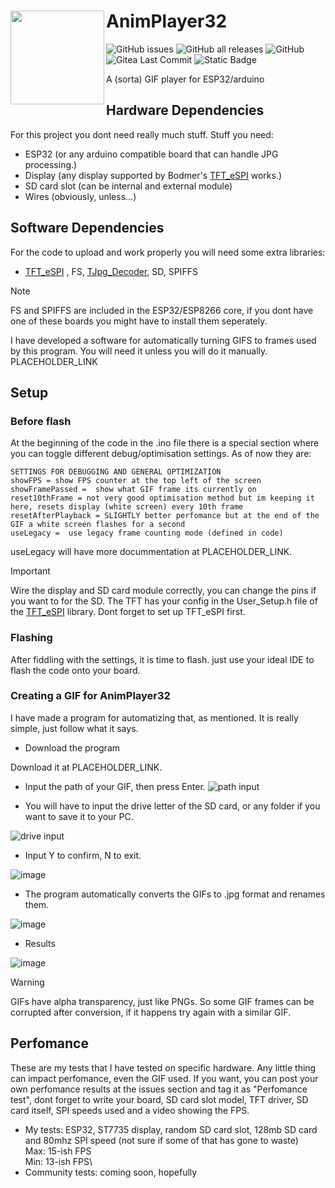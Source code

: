# AnimPlayer32 <img src="https://github.com/user-attachments/assets/69113c48-5157-4f38-9c8d-da646bc1642a" width="150" align="left">

![GitHub issues](https://img.shields.io/github/issues/NotHavocc/animplayer32)
![GitHub all releases](https://img.shields.io/github/downloads/NotHavocc/animplayer32/total)
![GitHub](https://img.shields.io/github/license/NotHavocc/animplayer32)
![Gitea Last Commit](https://img.shields.io/gitea/last-commit/NotHavocc/animplayer32)
![Static Badge](https://img.shields.io/badge/open_source-with_%3C3-blue)

A (sorta) GIF player for ESP32/arduino

## Hardware Dependencies
For this project you dont need really much stuff.
Stuff you need: 
- ESP32 (or any arduino compatible board that can handle JPG processing.)
- Display (any display supported by Bodmer's [TFT_eSPI](https://github.com/Bodmer/TFT_eSPI) works.)
- SD card slot (can be internal and external module)
- Wires (obviously, unless...)

## Software Dependencies
For the code to upload and work properly you will need some extra libraries:
- [TFT_eSPI](https://github.com/Bodmer/TFT_eSPI) , FS, [TJpg_Decoder](https://github.com/Bodmer/TJpg_Decoder), SD, SPIFFS

> [!NOTE]  
> FS and SPIFFS are included in the ESP32/ESP8266 core, if you dont have one of these boards you might have to install them seperately.

I have developed a software for automatically turning GIFS to frames used by this program. You will need it unless you will do it manually.
PLACEHOLDER_LINK

## Setup

### Before flash
At the beginning of the code in the .ino file there is a special section where you can toggle different debug/optimisation settings. As of now they are:
```
SETTINGS FOR DEBUGGING AND GENERAL OPTIMIZATION
showFPS = show FPS counter at the top left of the screen
showFramePassed =  show what GIF frame its currently on
reset10thFrame = not very good optimisation method but im keeping it here, resets display (white screen) every 10th frame
resetAfterPlayback = SLIGHTLY better perfomance but at the end of the GIF a white screen flashes for a second
useLegacy =  use legacy frame counting mode (defined in code)
```

useLegacy will have more docummentation at PLACEHOLDER_LINK.

> [!IMPORTANT]  
> Wire the display and SD card module correctly, you can change the pins if you want to for the SD. The TFT has your config in the User_Setup.h file of the [TFT_eSPI](https://github.com/Bodmer/TFT_eSPI) library. Dont forget to set up TFT_eSPI first.

### Flashing

After fiddling with the settings, it is time to flash. just use your ideal IDE to flash the code onto your board.

### Creating a GIF for AnimPlayer32

I have made a program for automatizing that, as mentioned. It is really simple, just follow what it says.

- Download the program

 Download it at PLACEHOLDER_LINK.

- Input the path of your GIF, then press Enter.
![path input](https://github.com/user-attachments/assets/c773739f-cb5c-4771-9278-9881a38867d3)

- You will have to input the drive letter of the SD card, or any folder if you want to save it to your PC.

![drive input](https://github.com/user-attachments/assets/c945e1cc-ce44-4e72-b859-e7e92da6f6db)

- Input Y to confirm, N to exit.

![image](https://github.com/user-attachments/assets/4ee2c83a-cb8e-4a93-a159-8af0ada2b142)

- The program automatically converts the GIFs to .jpg format and renames them.

![image](https://github.com/user-attachments/assets/d2a32b2a-c534-4316-80ed-caa4b0e549f5)

- Results

![image](https://github.com/user-attachments/assets/76522883-3d18-4768-b2c9-d3ba19f8d021)

> [!WARNING]  
> GIFs have alpha transparency, just like PNGs. So some GIF frames can be corrupted after conversion, if it happens try again with a similar GIF.

## Perfomance
These are my tests that I have tested on specific hardware. Any little thing can impact perfomance, even the GIF used. If you want, you can post your own perfomance results at the issues section and tag it as "Perfomance test", dont forget to write your board, SD card slot model, TFT driver, SD card itself, SPI speeds used and a video showing the FPS.
- My tests:
  ESP32, ST7735 display, random SD card slot, 128mb SD card and 80mhz SPI speed (not sure if some of that has gone to waste)\
  Max: 15-ish FPS\
  Min: 13-ish FPS\
- Community tests:
  coming soon, hopefully
  























  




